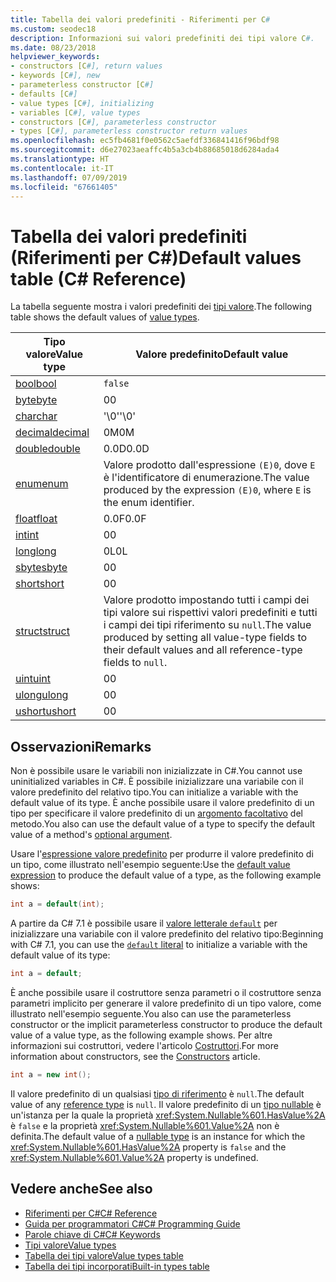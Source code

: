 ```yaml
---
title: Tabella dei valori predefiniti - Riferimenti per C#
ms.custom: seodec18
description: Informazioni sui valori predefiniti dei tipi valore C#.
ms.date: 08/23/2018
helpviewer_keywords:
- constructors [C#], return values
- keywords [C#], new
- parameterless constructor [C#]
- defaults [C#]
- value types [C#], initializing
- variables [C#], value types
- constructors [C#], parameterless constructor
- types [C#], parameterless constructor return values
ms.openlocfilehash: ec5fb4681f0e0562c5aefdf336841416f96bdf98
ms.sourcegitcommit: d6e27023aeaffc4b5a3cb4b88685018d6284ada4
ms.translationtype: HT
ms.contentlocale: it-IT
ms.lasthandoff: 07/09/2019
ms.locfileid: "67661405"
---
```

# <a name="default-values-table-c-reference"></a><span data-ttu-id="9a7e6-103">Tabella dei valori predefiniti (Riferimenti per C#)</span><span class="sxs-lookup"><span data-stu-id="9a7e6-103">Default values table (C# Reference)</span></span>

<span data-ttu-id="9a7e6-104">La tabella seguente mostra i valori predefiniti dei [tipi valore](value-types.md).</span><span class="sxs-lookup"><span data-stu-id="9a7e6-104">The following table shows the default values of [value types](value-types.md).</span></span>

|<span data-ttu-id="9a7e6-105">Tipo valore</span><span class="sxs-lookup"><span data-stu-id="9a7e6-105">Value type</span></span>|<span data-ttu-id="9a7e6-106">Valore predefinito</span><span class="sxs-lookup"><span data-stu-id="9a7e6-106">Default value</span></span>|
|----------------|-------------------|
|[<span data-ttu-id="9a7e6-107">bool</span><span class="sxs-lookup"><span data-stu-id="9a7e6-107">bool</span></span>](bool.md)|`false`|
|[<span data-ttu-id="9a7e6-108">byte</span><span class="sxs-lookup"><span data-stu-id="9a7e6-108">byte</span></span>](../builtin-types/integral-numeric-types.md)|<span data-ttu-id="9a7e6-109">0</span><span class="sxs-lookup"><span data-stu-id="9a7e6-109">0</span></span>|
|[<span data-ttu-id="9a7e6-110">char</span><span class="sxs-lookup"><span data-stu-id="9a7e6-110">char</span></span>](char.md)|<span data-ttu-id="9a7e6-111">'\0'</span><span class="sxs-lookup"><span data-stu-id="9a7e6-111">'\0'</span></span>|
|[<span data-ttu-id="9a7e6-112">decimal</span><span class="sxs-lookup"><span data-stu-id="9a7e6-112">decimal</span></span>](../builtin-types/floating-point-numeric-types.md)|<span data-ttu-id="9a7e6-113">0M</span><span class="sxs-lookup"><span data-stu-id="9a7e6-113">0M</span></span>|
|[<span data-ttu-id="9a7e6-114">double</span><span class="sxs-lookup"><span data-stu-id="9a7e6-114">double</span></span>](../builtin-types/floating-point-numeric-types.md)|<span data-ttu-id="9a7e6-115">0.0D</span><span class="sxs-lookup"><span data-stu-id="9a7e6-115">0.0D</span></span>|
|[<span data-ttu-id="9a7e6-116">enum</span><span class="sxs-lookup"><span data-stu-id="9a7e6-116">enum</span></span>](enum.md)|<span data-ttu-id="9a7e6-117">Valore prodotto dall'espressione `(E)0`, dove `E` è l'identificatore di enumerazione.</span><span class="sxs-lookup"><span data-stu-id="9a7e6-117">The value produced by the expression `(E)0`, where `E` is the enum identifier.</span></span>|
|[<span data-ttu-id="9a7e6-118">float</span><span class="sxs-lookup"><span data-stu-id="9a7e6-118">float</span></span>](../builtin-types/floating-point-numeric-types.md)|<span data-ttu-id="9a7e6-119">0.0F</span><span class="sxs-lookup"><span data-stu-id="9a7e6-119">0.0F</span></span>|
|[<span data-ttu-id="9a7e6-120">int</span><span class="sxs-lookup"><span data-stu-id="9a7e6-120">int</span></span>](../builtin-types/integral-numeric-types.md)|<span data-ttu-id="9a7e6-121">0</span><span class="sxs-lookup"><span data-stu-id="9a7e6-121">0</span></span>|
|[<span data-ttu-id="9a7e6-122">long</span><span class="sxs-lookup"><span data-stu-id="9a7e6-122">long</span></span>](../builtin-types/integral-numeric-types.md)|<span data-ttu-id="9a7e6-123">0L</span><span class="sxs-lookup"><span data-stu-id="9a7e6-123">0L</span></span>|
|[<span data-ttu-id="9a7e6-124">sbyte</span><span class="sxs-lookup"><span data-stu-id="9a7e6-124">sbyte</span></span>](../builtin-types/integral-numeric-types.md)|<span data-ttu-id="9a7e6-125">0</span><span class="sxs-lookup"><span data-stu-id="9a7e6-125">0</span></span>|
|[<span data-ttu-id="9a7e6-126">short</span><span class="sxs-lookup"><span data-stu-id="9a7e6-126">short</span></span>](../builtin-types/integral-numeric-types.md)|<span data-ttu-id="9a7e6-127">0</span><span class="sxs-lookup"><span data-stu-id="9a7e6-127">0</span></span>|
|[<span data-ttu-id="9a7e6-128">struct</span><span class="sxs-lookup"><span data-stu-id="9a7e6-128">struct</span></span>](struct.md)|<span data-ttu-id="9a7e6-129">Valore prodotto impostando tutti i campi dei tipi valore sui rispettivi valori predefiniti e tutti i campi dei tipi riferimento su `null`.</span><span class="sxs-lookup"><span data-stu-id="9a7e6-129">The value produced by setting all value-type fields to their default values and all reference-type fields to `null`.</span></span>|
|[<span data-ttu-id="9a7e6-130">uint</span><span class="sxs-lookup"><span data-stu-id="9a7e6-130">uint</span></span>](../builtin-types/integral-numeric-types.md)|<span data-ttu-id="9a7e6-131">0</span><span class="sxs-lookup"><span data-stu-id="9a7e6-131">0</span></span>|
|[<span data-ttu-id="9a7e6-132">ulong</span><span class="sxs-lookup"><span data-stu-id="9a7e6-132">ulong</span></span>](../builtin-types/integral-numeric-types.md)|<span data-ttu-id="9a7e6-133">0</span><span class="sxs-lookup"><span data-stu-id="9a7e6-133">0</span></span>|
|[<span data-ttu-id="9a7e6-134">ushort</span><span class="sxs-lookup"><span data-stu-id="9a7e6-134">ushort</span></span>](../builtin-types/integral-numeric-types.md)|<span data-ttu-id="9a7e6-135">0</span><span class="sxs-lookup"><span data-stu-id="9a7e6-135">0</span></span>|

## <a name="remarks"></a><span data-ttu-id="9a7e6-136">Osservazioni</span><span class="sxs-lookup"><span data-stu-id="9a7e6-136">Remarks</span></span>

<span data-ttu-id="9a7e6-137">Non è possibile usare le variabili non inizializzate in C#.</span><span class="sxs-lookup"><span data-stu-id="9a7e6-137">You cannot use uninitialized variables in C#.</span></span> <span data-ttu-id="9a7e6-138">È possibile inizializzare una variabile con il valore predefinito del relativo tipo.</span><span class="sxs-lookup"><span data-stu-id="9a7e6-138">You can initialize a variable with the default value of its type.</span></span> <span data-ttu-id="9a7e6-139">È anche possibile usare il valore predefinito di un tipo per specificare il valore predefinito di un [argomento facoltativo](../../programming-guide/classes-and-structs/named-and-optional-arguments.md#optional-arguments) del metodo.</span><span class="sxs-lookup"><span data-stu-id="9a7e6-139">You also can use the default value of a type to specify the default value of a method's [optional argument](../../programming-guide/classes-and-structs/named-and-optional-arguments.md#optional-arguments).</span></span>

<span data-ttu-id="9a7e6-140">Usare l'[espressione valore predefinito](../../programming-guide/statements-expressions-operators/default-value-expressions.md) per produrre il valore predefinito di un tipo, come illustrato nell'esempio seguente:</span><span class="sxs-lookup"><span data-stu-id="9a7e6-140">Use the [default value expression](../../programming-guide/statements-expressions-operators/default-value-expressions.md) to produce the default value of a type, as the following example shows:</span></span>

```csharp
int a = default(int);
```

<span data-ttu-id="9a7e6-141">A partire da C# 7.1 è possibile usare il [ valore letterale `default`](../../programming-guide/statements-expressions-operators/default-value-expressions.md#default-literal-and-type-inference) per inizializzare una variabile con il valore predefinito del relativo tipo:</span><span class="sxs-lookup"><span data-stu-id="9a7e6-141">Beginning with C# 7.1, you can use the [`default` literal](../../programming-guide/statements-expressions-operators/default-value-expressions.md#default-literal-and-type-inference) to initialize a variable with the default value of its type:</span></span>

```csharp
int a = default;
```

<span data-ttu-id="9a7e6-142">È anche possibile usare il costruttore senza parametri o il costruttore senza parametri implicito per generare il valore predefinito di un tipo valore, come illustrato nell'esempio seguente.</span><span class="sxs-lookup"><span data-stu-id="9a7e6-142">You also can use the parameterless constructor or the implicit parameterless constructor to produce the default value of a value type, as the following example shows.</span></span> <span data-ttu-id="9a7e6-143">Per altre informazioni sui costruttori, vedere l'articolo [Costruttori](../../programming-guide/classes-and-structs/constructors.md).</span><span class="sxs-lookup"><span data-stu-id="9a7e6-143">For more information about constructors, see the [Constructors](../../programming-guide/classes-and-structs/constructors.md) article.</span></span>

```csharp
int a = new int();
```

<span data-ttu-id="9a7e6-144">Il valore predefinito di un qualsiasi [tipo di riferimento](reference-types.md) è `null`.</span><span class="sxs-lookup"><span data-stu-id="9a7e6-144">The default value of any [reference type](reference-types.md) is `null`.</span></span> <span data-ttu-id="9a7e6-145">Il valore predefinito di un [tipo nullable](../../programming-guide/nullable-types/index.md) è un'istanza per la quale la proprietà <xref:System.Nullable%601.HasValue%2A> è `false` e la proprietà <xref:System.Nullable%601.Value%2A> non è definita.</span><span class="sxs-lookup"><span data-stu-id="9a7e6-145">The default value of a [nullable type](../../programming-guide/nullable-types/index.md) is an instance for which the <xref:System.Nullable%601.HasValue%2A> property is `false` and the <xref:System.Nullable%601.Value%2A> property is undefined.</span></span>

## <a name="see-also"></a><span data-ttu-id="9a7e6-146">Vedere anche</span><span class="sxs-lookup"><span data-stu-id="9a7e6-146">See also</span></span>

- [<span data-ttu-id="9a7e6-147">Riferimenti per C#</span><span class="sxs-lookup"><span data-stu-id="9a7e6-147">C# Reference</span></span>](../index.md)
- [<span data-ttu-id="9a7e6-148">Guida per programmatori C#</span><span class="sxs-lookup"><span data-stu-id="9a7e6-148">C# Programming Guide</span></span>](../../programming-guide/index.md)
- [<span data-ttu-id="9a7e6-149">Parole chiave di C#</span><span class="sxs-lookup"><span data-stu-id="9a7e6-149">C# Keywords</span></span>](index.md)
- [<span data-ttu-id="9a7e6-150">Tipi valore</span><span class="sxs-lookup"><span data-stu-id="9a7e6-150">Value types</span></span>](value-types.md)
- [<span data-ttu-id="9a7e6-151">Tabella dei tipi valore</span><span class="sxs-lookup"><span data-stu-id="9a7e6-151">Value types table</span></span>](value-types-table.md)
- [<span data-ttu-id="9a7e6-152">Tabella dei tipi incorporati</span><span class="sxs-lookup"><span data-stu-id="9a7e6-152">Built-in types table</span></span>](built-in-types-table.md)
